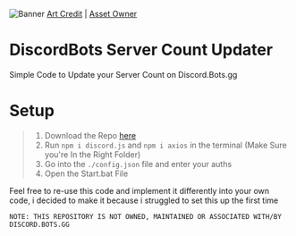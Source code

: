 ![Banner](https://cdn.discordapp.com/attachments/772572204784287768/776560295606353950/1500x500.png)
[Art Credit](https://pikadude.me/) | [Asset Owner](https://discord.bots.gg/)


# DiscordBots Server Count Updater
Simple Code to Update your Server Count on Discord.Bots.gg

# Setup

> 1. Download the Repo [here](https://github.com/SauceDude/DiscordBotsUpdater/archive/main.zip)
> 2. Run `npm i discord.js` and `npm i axios` in the terminal (Make Sure you're In the Right Folder)
> 3. Go into the `./config.json` file and enter your auths
> 4. Open the Start.bat File


Feel free to re-use this code and implement it differently into your own code, i decided to make it because i struggled to set this up the first time

```NOTE: THIS REPOSITORY IS NOT OWNED, MAINTAINED OR ASSOCIATED WITH/BY DISCORD.BOTS.GG```

